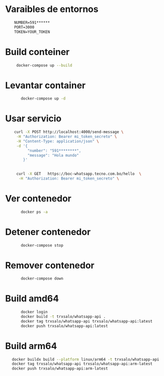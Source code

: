 # Varaibles de entornos

```txt
    NUMBER=591******
    PORT=3000
    TOKEN=YOUR_TOKEN

```

# Build conteiner

```bash
     docker-compose up --build
```

# Levantar container

```bash
       docker-compose up -d
```

# Usar servicio

```bash
    curl -X POST http://localhost:4000/send-message \
     -H "Authorization: Bearer mi_token_secreto" \
     -H "Content-Type: application/json" \
     -d '{
          "number": "591********",
          "message": "Hola mundo"
        }'
        
        
     curl -X GET   https://boc-whatsapp.tecno.com.bo/hello  \
      -H "Authorization: Bearer mi_token_secreto" \
```

# Ver contenedor

```bash
       docker ps -a
```

# Detener contenedor

```bash
       docker-compose stop
```

# Remover contenedor

```bash
       docker-compose down
```

# Build amd64

```bash
       docker login
       docker build -t trxsalo/whatsapp-api .
       docker tag trxsalo/whatsapp-api trxsalo/whatsapp-api:latest
       docker push trxsalo/whatsapp-api:latest
```

# Build arm64

```bash
   docker buildx build --platform linux/arm64 -t trxsalo/whatsapp-api .
   docker tag trxsalo/whatsapp-api trxsalo/whatsapp-api:arm-latest
   docker push trxsalo/whatsapp-api:arm-latest
```